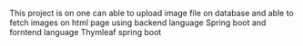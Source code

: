 This project is on one can able to upload image file on database and able to fetch images on html page using backend language Spring boot and forntend language Thymleaf spring boot
